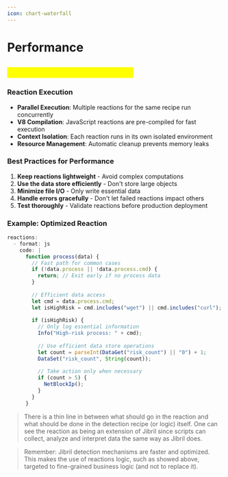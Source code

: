 ```yaml
---
icon: chart-waterfall
---
```


# Performance

## <mark style="color:yellow;">Performance Considerations</mark>

### **Reaction Execution**

* **Parallel Execution**: Multiple reactions for the same recipe run concurrently
* **V8 Compilation**: JavaScript reactions are pre-compiled for fast execution
* **Context Isolation**: Each reaction runs in its own isolated environment
* **Resource Management**: Automatic cleanup prevents memory leaks

### **Best Practices for Performance**

1. **Keep reactions lightweight** - Avoid complex computations
2. **Use the data store efficiently** - Don't store large objects
3. **Minimize file I/O** - Only write essential data
4. **Handle errors gracefully** - Don't let failed reactions impact others
5. **Test thoroughly** - Validate reactions before production deployment

### **Example: Optimized Reaction**

```javascript
reactions:
  - format: js
    code: |
      function process(data) {
        // Fast path for common cases
        if (!data.process || !data.process.cmd) {
          return; // Exit early if no process data
        }
        
        // Efficient data access
        let cmd = data.process.cmd;
        let isHighRisk = cmd.includes("wget") || cmd.includes("curl");
        
        if (isHighRisk) {
          // Only log essential information
          Info("High-risk process: " + cmd);
          
          // Use efficient data store operations
          let count = parseInt(DataGet("risk_count") || "0") + 1;
          DataSet("risk_count", String(count));
          
          // Take action only when necessary
          if (count > 5) {
            NetBlockIp();
          }
        }
      }
```

> There is a thin line in between what should go in the reaction and what should be done in the detection recipe (or logic) itself. One can see the reaction as being an extension of Jibril since scripts can collect, analyze and interpret data the same way as Jibril does.

> Remember: Jibril detection mechanisms are faster and optimized. This makes the use of reactions logic, such as showed above, targeted to fine-grained business logic (and not to replace it).
